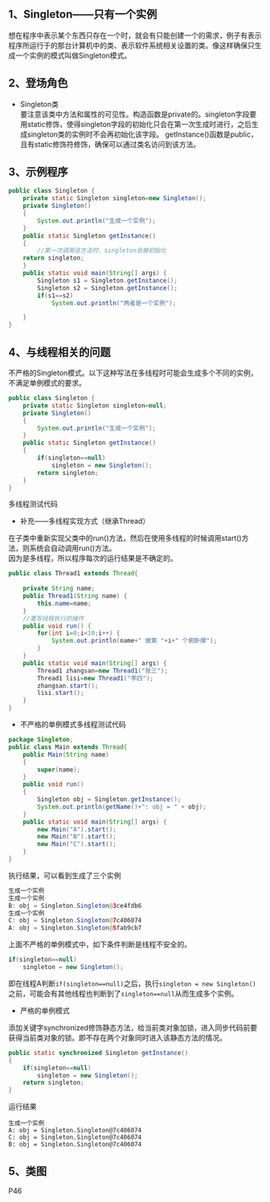 1、Singleton——只有一个实例
---
想在程序中表示某个东西只存在一个时，就会有只能创建一个的需求，例子有表示程序所运行于的那台计算机中的类、表示软件系统相关设置的类。像这样确保只生成一个实例的模式叫做Singleton模式。<br>

2、登场角色
---
* Singleton类<br>
要注意该类中方法和属性的可见性。构造函数是private的。singleton字段要用static修饰，使得singleton字段的初始化只会在第一次生成时进行，之后生成singleton类的实例时不会再初始化该字段。
getInstance()函数是public，且有static修饰符修饰，确保可以通过类名访问到该方法。<br>

3、示例程序
---
```java
public class Singleton {
	private static Singleton singleton=new Singleton();
	private Singleton()
	{
		System.out.println("生成一个实例");
	}
	public static Singleton getInstance()
	{
		//第一次调用该方法时，singleton会被初始化
    return singleton;
	}
	public static void main(String[] args) {
		Singleton s1 = Singleton.getInstance();
		Singleton s2 = Singleton.getInstance();
		if(s1==s2)
			System.out.println("两者是一个实例");

	}
}
```
4、与线程相关的问题
---
不严格的Singleton模式。以下这种写法在多线程时可能会生成多个不同的实例，不满足单例模式的要求。<br>
```java
public class Singleton {
	private static Singleton singleton=null;
	private Singleton()
	{
		System.out.println("生成一个实例");
	}
	public static Singleton getInstance()
	{
		if(singleton==null)
			singleton = new Singleton();
		return singleton;
	}
}
```
多线程测试代码<br>
* 补充——多线程实现方式（继承Thread）<br>

在子类中重新实现父类中的run()方法，然后在使用多线程的时候调用start()方法，则系统会自动调用run()方法。<br>
因为是多线程，所以程序每次的运行结果是不确定的。<br>
```java
public class Thread1 extends Thread{
 
	private String name;
	public Thread1(String name) {
		this.name=name;
	}
	//重写线程执行的操作
	public void run() {
		for(int i=0;i<10;i++) {
			System.out.println(name+" 做第 "+i+" 个俯卧撑");
		}
	}
	public static void main(String[] args) {
		Thread1 zhangsan=new Thread1("张三");
		Thread1 lisi=new Thread1("李四");
		zhangsan.start();
		lisi.start();
	}
}
```
* 不严格的单例模式多线程测试代码
```java
package Singleton;
public class Main extends Thread{
	public Main(String name)
	{
		super(name);
	}
	public void run()
	{
		Singleton obj = Singleton.getInstance();
		System.out.println(getName()+": obj = " + obj);
	}
	public static void main(String[] args) {
		new Main("A").start();
		new Main("B").start();
		new Main("C").start();
	}
}
```
执行结果，可以看到生成了三个实例<br>
```java
生成一个实例
生成一个实例
B: obj = Singleton.Singleton@3ce4fdb6
生成一个实例
C: obj = Singleton.Singleton@7c406074
A: obj = Singleton.Singleton@5fab9cb7
```
上面不严格的单例模式中，如下条件判断是线程不安全的。<br>
```java
if(singleton==null)
	singleton = new Singleton();
```
即在线程A判断```if(singleton==null)```之后，执行```singleton = new Singleton()```之前，可能会有其他线程也判断到了```singleton==null```从而生成多个实例。<br>
* 严格的单例模式<br>

添加关键字synchronized修饰静态方法，给当前类对象加锁，进入同步代码前要获得当前类对象的锁。即不存在两个对象同时进入该静态方法的情况。<br>
```java
public static synchronized Singleton getInstance()
{
	if(singleton==null)
		singleton = new Singleton();
	return singleton;
}
```
运行结果<br>
```
生成一个实例
A: obj = Singleton.Singleton@7c406074
C: obj = Singleton.Singleton@7c406074
B: obj = Singleton.Singleton@7c406074
```
5、类图
---
P46

